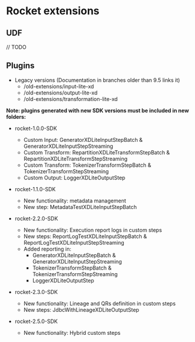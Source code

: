 # Rocket extensions

## UDF

// TODO

## Plugins

- Legacy versions (Documentation in branches older than 9.5 links it)  
    - /old-extensions/input-lite-xd  
    - /old-extensions/output-lite-xd  
    - /old-extensions/transformation-lite-xd

**Note: plugins generated with new SDK versions must be included in new folders:**

- rocket-1.0.0-SDK  
    - Custom Input: GeneratorXDLiteInputStepBatch & GeneratorXDLiteInputStepStreaming
    - Custom Transform: RepartitionXDLiteTransformStepBatch & RepartitionXDLiteTransformStepStreaming
    - Custom Transform: TokenizerTransformStepBatch & TokenizerTransformStepStreaming
    - Custom Output: LoggerXDLiteOutputStep

- rocket-1.1.0-SDK      
    - New functionality: metadata management 
    - New step: MetadataTestXDLiteInputStepBatch

- rocket-2.2.0-SDK  
    - New functionality: Execution report logs in custom steps
    - New steps: ReportLogTestXDLiteInputStepBatch & ReportLogTestXDLiteInputStepStreaming 
    - Added reporting in:  
        - GeneratorXDLiteInputStepBatch & GeneratorXDLiteInputStepStreaming
        - TokenizerTransformStepBatch & TokenizerTransformStepStreaming
        - LoggerXDLiteOutputStep

- rocket-2.3.0-SDK  
    - New functionality: Lineage and QRs definition in custom steps
    - New steps: JdbcWithLineageXDLiteOutputStep

- rocket-2.5.0-SDK  
    - New functionality: Hybrid custom steps
